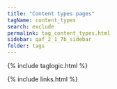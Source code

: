 ```yaml
---
title: "Content types pages"
tagName: content_types
search: exclude
permalink: tag_content_types.html
sidebar: qaf_2_1_7b_sidebar
folder: tags
---
```

{% include taglogic.html %}

{% include links.html %}
